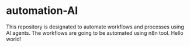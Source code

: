 # automation-AI
This repository is designated to automate workflows and processes using AI agents.
The workflows are going to be automated using n8n tool.
Hello world!
